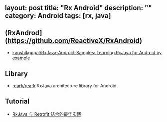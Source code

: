layout: post
title: "Rx Android"
description: ""
category: Android
tags: [rx, java]
---

## (RxAndrod](https://github.com/ReactiveX/RxAndroid)

- [kaushikgopal/RxJava-Android-Samples: Learning RxJava for Android by example](https://github.com/kaushikgopal/RxJava-Android-Samples)

## Library

- [reark/reark](https://github.com/reark/reark) RxJava architecture library for Android.

## Tutorial

- [RxJava 与 Retrofit 结合的最佳实践](http://gank.io/post/56e80c2c677659311bed9841)